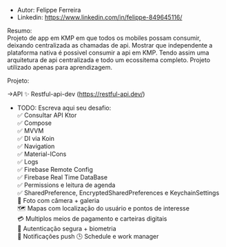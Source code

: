 
* Autor: Felippe Ferreira 
* Linkedin: https://www.linkedin.com/in/felippe-849645116/


Resumo:\
Projeto de app em KMP em que todos os mobiles possam consumir, deixando centralizada as chamadas de api.
Mostrar que independente a plataforma nativa é possivel consumir a api em KMP.
Tendo assim uma arquitetura de api centralizada e todo um ecossitema completo.
Projeto utilizado apenas para aprendizagem.


Projeto:


->API
✨ Restful-api-dev (https://restful-api.dev/)


* TODO: Escreva aqui seu desafio:\
✅ Consultar API Ktor\
✅ Compose\
✅ MVVM\
✅ DI via Koin\
✅ Navigation\
✅ Material-ICons\
✅ Logs\
✅ Firebase Remote Config\
✅ Firebase Real Time DataBase\
✅ Permissions e leitura de agenda\
✅️ SharedPreference, EncryptedSharedPreferences e KeychainSettings\
📸 Foto com câmera + galeria\
🗺️ Mapas com localização do usuário e pontos de interesse\
💳 Multiplos meios de pagamento e carteiras digitais\
🔐 Autenticação segura + biometria\
🔔 Notificações push
🕒 Schedule e work manager
